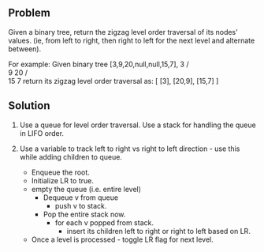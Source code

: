 ## Problem 

Given a binary tree, return the zigzag level order traversal of its nodes' values. (ie, from left to right, then right to left for the next level and alternate between).

For example:
Given binary tree [3,9,20,null,null,15,7],
    3
   / \
  9  20
    /  \
   15   7
return its zigzag level order traversal as:
[
  [3],
  [20,9],
  [15,7]
]

## Solution

1. Use a queue for level order traversal. Use a stack for handling the queue in LIFO order.
2. Use a variable to track left to right vs right to left direction - use this while adding children to queue. 

	- Enqueue the root. 
	- Initialize LR to true. 
	- empty the queue (i.e. entire level)
		- Dequeue v from queue
			- push v to stack. 
		- Pop the entire stack now. 
			- for each v popped from stack. 
				- insert its children left to right or right to left based on LR. 
	- Once a level is processed - toggle LR flag for next level. 
	
